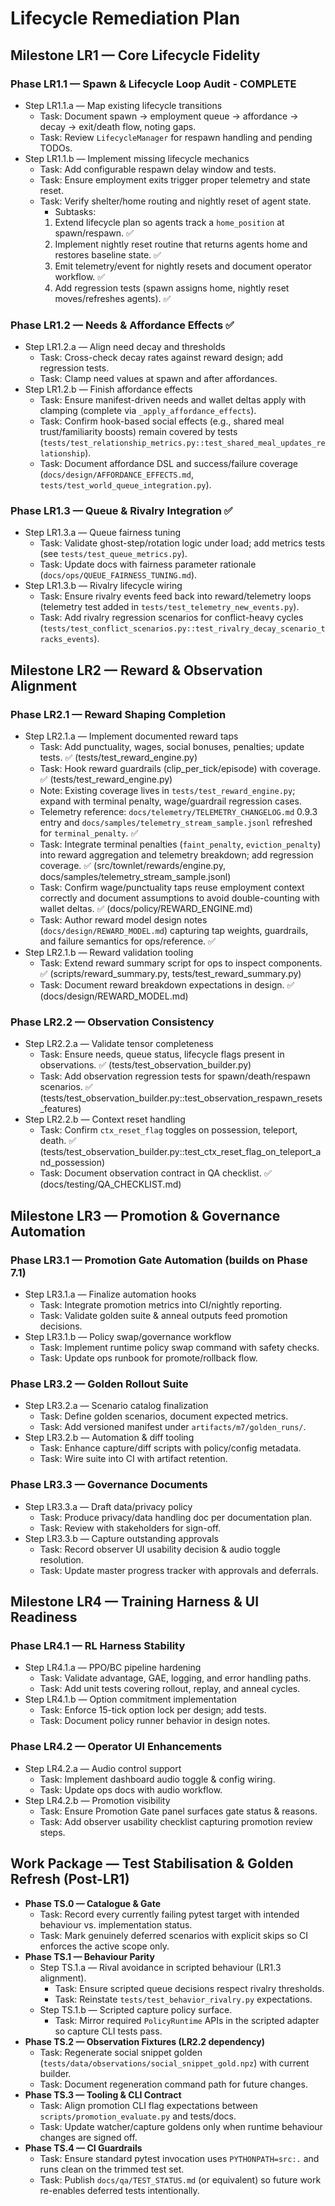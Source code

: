 # Lifecycle Remediation Plan

## Milestone LR1 — Core Lifecycle Fidelity

### Phase LR1.1 — Spawn & Lifecycle Loop Audit - COMPLETE

- Step LR1.1.a — Map existing lifecycle transitions
  - Task: Document spawn → employment queue → affordance → decay → exit/death flow, noting gaps.
  - Task: Review `LifecycleManager` for respawn handling and pending TODOs.
- Step LR1.1.b — Implement missing lifecycle mechanics
  - Task: Add configurable respawn delay window and tests.
  - Task: Ensure employment exits trigger proper telemetry and state reset.
  - Task: Verify shelter/home routing and nightly reset of agent state.
    - Subtasks:
    1. Extend lifecycle plan so agents track a `home_position` at spawn/respawn. ✅
    2. Implement nightly reset routine that returns agents home and restores baseline state. ✅
    3. Emit telemetry/event for nightly resets and document operator workflow. ✅
    4. Add regression tests (spawn assigns home, nightly reset moves/refreshes agents). ✅

### Phase LR1.2 — Needs & Affordance Effects ✅

- Step LR1.2.a — Align need decay and thresholds
  - Task: Cross-check decay rates against reward design; add regression tests.
  - Task: Clamp need values at spawn and after affordances.
- Step LR1.2.b — Finish affordance effects
  - Task: Ensure manifest-driven needs and wallet deltas apply with clamping (complete via `_apply_affordance_effects`).
  - Task: Confirm hook-based social effects (e.g., shared meal trust/familiarity boosts) remain covered by tests (`tests/test_relationship_metrics.py::test_shared_meal_updates_relationship`).
  - Task: Document affordance DSL and success/failure coverage (`docs/design/AFFORDANCE_EFFECTS.md`, `tests/test_world_queue_integration.py`).

### Phase LR1.3 — Queue & Rivalry Integration ✅

- Step LR1.3.a — Queue fairness tuning
  - Task: Validate ghost-step/rotation logic under load; add metrics tests (see `tests/test_queue_metrics.py`).
  - Task: Update docs with fairness parameter rationale (`docs/ops/QUEUE_FAIRNESS_TUNING.md`).
- Step LR1.3.b — Rivalry lifecycle wiring
  - Task: Ensure rivalry events feed back into reward/telemetry loops (telemetry test added in `tests/test_telemetry_new_events.py`).
  - Task: Add rivalry regression scenarios for conflict-heavy cycles (`tests/test_conflict_scenarios.py::test_rivalry_decay_scenario_tracks_events`).

## Milestone LR2 — Reward & Observation Alignment

### Phase LR2.1 — Reward Shaping Completion

- Step LR2.1.a — Implement documented reward taps
  - Task: Add punctuality, wages, social bonuses, penalties; update tests. ✅ (tests/test_reward_engine.py)
  - Task: Hook reward guardrails (clip_per_tick/episode) with coverage. ✅ (tests/test_reward_engine.py)
  - Note: Existing coverage lives in `tests/test_reward_engine.py`; expand with terminal penalty, wage/guardrail regression cases.
  - Telemetry reference: `docs/telemetry/TELEMETRY_CHANGELOG.md` 0.9.3 entry and `docs/samples/telemetry_stream_sample.jsonl` refreshed for `terminal_penalty`. ✅
  - Task: Integrate terminal penalties (`faint_penalty`, `eviction_penalty`) into reward aggregation and telemetry breakdown; add regression coverage. ✅ (src/townlet/rewards/engine.py, docs/samples/telemetry_stream_sample.jsonl)
  - Task: Confirm wage/punctuality taps reuse employment context correctly and document assumptions to avoid double-counting with wallet deltas. ✅ (docs/policy/REWARD_ENGINE.md)
  - Task: Author reward model design notes (`docs/design/REWARD_MODEL.md`) capturing tap weights, guardrails, and failure semantics for ops/reference. ✅
- Step LR2.1.b — Reward validation tooling
  - Task: Extend reward summary script for ops to inspect components. ✅ (scripts/reward_summary.py, tests/test_reward_summary.py)
  - Task: Document reward breakdown expectations in design. ✅ (docs/design/REWARD_MODEL.md)

### Phase LR2.2 — Observation Consistency

- Step LR2.2.a — Validate tensor completeness
  - Task: Ensure needs, queue status, lifecycle flags present in observations. ✅ (tests/test_observation_builder.py)
  - Task: Add observation regression tests for spawn/death/respawn scenarios. ✅ (tests/test_observation_builder.py::test_observation_respawn_resets_features)
- Step LR2.2.b — Context reset handling
  - Task: Confirm `ctx_reset_flag` toggles on possession, teleport, death. ✅ (tests/test_observation_builder.py::test_ctx_reset_flag_on_teleport_and_possession)
  - Task: Document observation contract in QA checklist. ✅ (docs/testing/QA_CHECKLIST.md)

## Milestone LR3 — Promotion & Governance Automation

### Phase LR3.1 — Promotion Gate Automation (builds on Phase 7.1)

- Step LR3.1.a — Finalize automation hooks
  - Task: Integrate promotion metrics into CI/nightly reporting.
  - Task: Validate golden suite & anneal outputs feed promotion decisions.
- Step LR3.1.b — Policy swap/governance workflow
  - Task: Implement runtime policy swap command with safety checks.
  - Task: Update ops runbook for promote/rollback flow.

### Phase LR3.2 — Golden Rollout Suite

- Step LR3.2.a — Scenario catalog finalization
  - Task: Define golden scenarios, document expected metrics.
  - Task: Add versioned manifest under `artifacts/m7/golden_runs/`.
- Step LR3.2.b — Automation & diff tooling
  - Task: Enhance capture/diff scripts with policy/config metadata.
  - Task: Wire suite into CI with artifact retention.

### Phase LR3.3 — Governance Documents

- Step LR3.3.a — Draft data/privacy policy
  - Task: Produce privacy/data handling doc per documentation plan.
  - Task: Review with stakeholders for sign-off.
- Step LR3.3.b — Capture outstanding approvals
  - Task: Record observer UI usability decision & audio toggle resolution.
  - Task: Update master progress tracker with approvals and deferrals.

## Milestone LR4 — Training Harness & UI Readiness

### Phase LR4.1 — RL Harness Stability

- Step LR4.1.a — PPO/BC pipeline hardening
  - Task: Validate advantage, GAE, logging, and error handling paths.
  - Task: Add unit tests covering rollout, replay, and anneal cycles.
- Step LR4.1.b — Option commitment implementation
  - Task: Enforce 15-tick option lock per design; add tests.
  - Task: Document policy runner behavior in design notes.

### Phase LR4.2 — Operator UI Enhancements

- Step LR4.2.a — Audio control support
  - Task: Implement dashboard audio toggle & config wiring.
  - Task: Update ops docs with audio workflow.
- Step LR4.2.b — Promotion visibility
  - Task: Ensure Promotion Gate panel surfaces gate status & reasons.
  - Task: Add observer usability checklist capturing promotion review steps.

## Work Package — Test Stabilisation & Golden Refresh (Post-LR1)

- **Phase TS.0 — Catalogue & Gate**
  - Task: Record every currently failing pytest target with intended behaviour vs. implementation status.
  - Task: Mark genuinely deferred scenarios with explicit skips so CI enforces the active scope only.
- **Phase TS.1 — Behaviour Parity**
  - Step TS.1.a — Rival avoidance in scripted behaviour (LR1.3 alignment).
    - Task: Ensure scripted queue decisions respect rivalry thresholds.
    - Task: Reinstate `tests/test_behavior_rivalry.py` expectations.
  - Step TS.1.b — Scripted capture policy surface.
    - Task: Mirror required `PolicyRuntime` APIs in the scripted adapter so capture CLI tests pass.
- **Phase TS.2 — Observation Fixtures (LR2.2 dependency)**
  - Task: Regenerate social snippet golden (`tests/data/observations/social_snippet_gold.npz`) with current builder.
  - Task: Document regeneration command path for future changes.
- **Phase TS.3 — Tooling & CLI Contract**
  - Task: Align promotion CLI flag expectations between `scripts/promotion_evaluate.py` and tests/docs.
  - Task: Update watcher/capture goldens only when runtime behaviour changes are signed off.
- **Phase TS.4 — CI Guardrails**
  - Task: Ensure standard pytest invocation uses `PYTHONPATH=src:.` and runs clean on the trimmed test set.
  - Task: Publish `docs/qa/TEST_STATUS.md` (or equivalent) so future work re-enables deferred tests intentionally.
